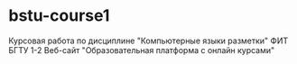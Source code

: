 # bstu-course1
Курсовая работа по дисциплине "Компьютерные языки разметки" ФИТ БГТУ 1-2  Веб-сайт "Образовательная платформа с онлайн курсами"
